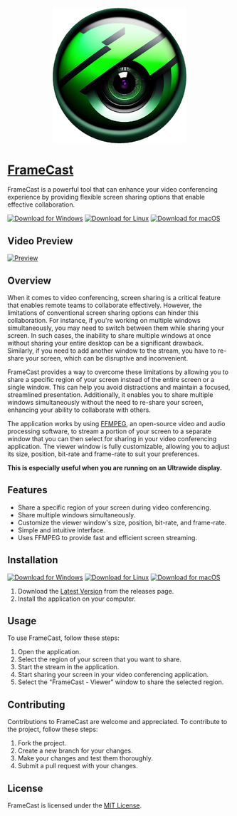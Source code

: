 <p align="center">
    <img src="./public/icon.png" width="300" alt="Logo">
</p>

# [FrameCast](https://framecast.app/)

FrameCast is a powerful tool that can enhance your video conferencing experience by providing flexible screen sharing options that enable effective collaboration.

[![Download for Windows](https://i.imgur.com/edpkPzv.png)](https://github.com/nathan-fiscaletti/framecast/releases/latest/download/FrameCast.Setup.win32.exe)
[![Download for Linux](https://i.imgur.com/ob2QUPN.png)](https://github.com/nathan-fiscaletti/framecast/releases/latest/download/frame-cast_linux_amd64.deb)
[![Download for macOS](https://i.imgur.com/771afwr.png)](https://github.com/nathan-fiscaletti/framecast/releases/latest/download/FrameCast-darwin-arm64.dmg)

## Video Preview

[![Preview](https://i.imgur.com/4F3RiCd.png)](https://youtu.be/hPjuXTlpybg)

## Overview

When it comes to video conferencing, screen sharing is a critical feature that enables remote teams to collaborate effectively. However, the limitations of conventional screen sharing options can hinder this collaboration. For instance, if you're working on multiple windows simultaneously, you may need to switch between them while sharing your screen. In such cases, the inability to share multiple windows at once without sharing your entire desktop can be a significant drawback. Similarly, if you need to add another window to the stream, you have to re-share your screen, which can be disruptive and inconvenient.

FrameCast provides a way to overcome these limitations by allowing you to share a specific region of your screen instead of the entire screen or a single window. This can help you avoid distractions and maintain a focused, streamlined presentation. Additionally, it enables you to share multiple windows simultaneously without the need to re-share your screen, enhancing your ability to collaborate with others.

The application works by using [FFMPEG](https://ffmpeg.org/), an open-source video and audio processing software, to stream a portion of your screen to a separate window that you can then select for sharing in your video conferencing application. The viewer window is fully customizable, allowing you to adjust its size, position, bit-rate and frame-rate to suit your preferences.

**This is especially useful when you are running on an Ultrawide display.**

## Features

* Share a specific region of your screen during video conferencing.
* Share multiple windows simultaneously.
* Customize the viewer window's size, position, bit-rate, and frame-rate.
* Simple and intuitive interface.
* Uses FFMPEG to provide fast and efficient screen streaming.

## Installation

[![Download for Windows](https://i.imgur.com/edpkPzv.png)](https://github.com/nathan-fiscaletti/framecast/releases/latest/download/FrameCast.Setup.win32.exe)
[![Download for Linux](https://i.imgur.com/ob2QUPN.png)](https://github.com/nathan-fiscaletti/framecast/releases/latest/download/frame-cast_linux_amd64.deb)
[![Download for macOS](https://i.imgur.com/771afwr.png)](https://github.com/nathan-fiscaletti/framecast/releases/latest/download/FrameCast-darwin-arm64.dmg)

1. Download the [Latest Version](https://github.com/nathan-fiscaletti/framecast/releases/latest) from the releases page.
2. Install the application on your computer.

## Usage

To use FrameCast, follow these steps:

1. Open the application.
2. Select the region of your screen that you want to share.
3. Start the stream in the application.
4. Start sharing your screen in your video conferencing application.
5. Select the "FrameCast - Viewer" window to share the selected region.

## Contributing

Contributions to FrameCast are welcome and appreciated. To contribute to the project, follow these steps:

1. Fork the project.
2. Create a new branch for your changes.
3. Make your changes and test them thoroughly.
4. Submit a pull request with your changes.

## License

FrameCast is licensed under the [MIT License](./LICENSE).
